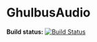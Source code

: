 GhulbusAudio
============

**Build status:** [![Build Status](https://ci.appveyor.com/api/projects/status/github/ComicSansMS/GhulbusAudio?branch=master&svg=true)](https://ci.appveyor.com/project/ComicSansMS/GhulbusAudio)
